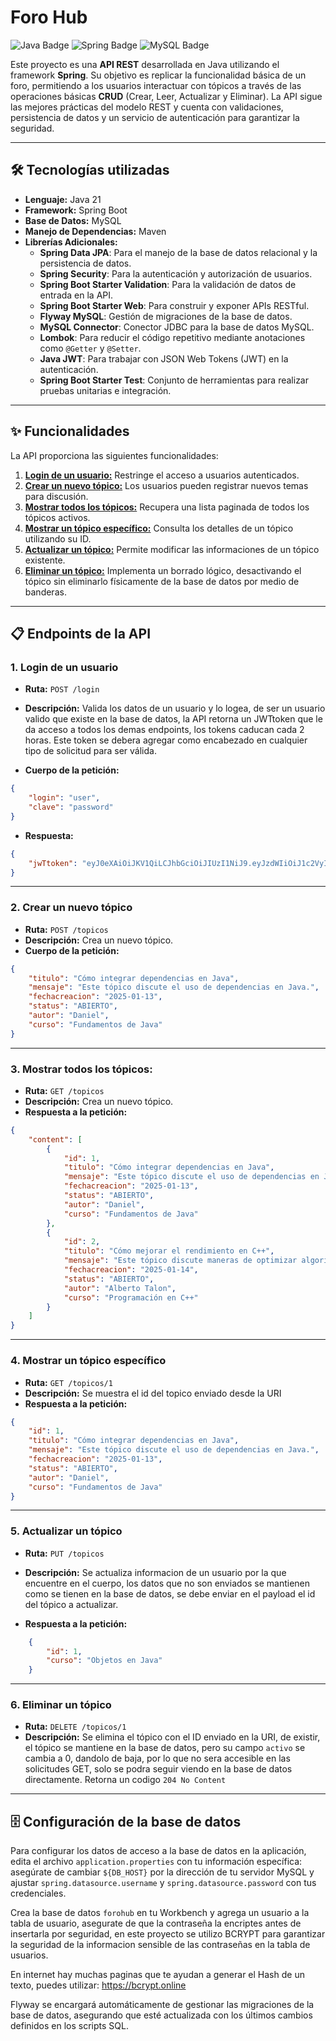 # Foro Hub
<p align="center">
  
![Java Badge](https://img.shields.io/badge/Java-ED8B00?style=for-the-badge&logo=java&logoColor=white)
  ![Spring Badge](https://img.shields.io/badge/Spring-6DB33F?style=for-the-badge&logo=spring&logoColor=white)
  ![MySQL Badge](https://img.shields.io/badge/MySQL-4479A1?style=for-the-badge&logo=mysql&logoColor=white)

</p>

Este proyecto es una **API REST** desarrollada en Java utilizando el framework **Spring**. Su objetivo es replicar la funcionalidad básica de un foro, permitiendo a los usuarios interactuar con tópicos a través de las operaciones básicas **CRUD** (Crear, Leer, Actualizar y Eliminar). La API sigue las mejores prácticas del modelo REST y cuenta con validaciones, persistencia de datos y un servicio de autenticación para garantizar la seguridad.

---

## 🛠️ Tecnologías utilizadas

- **Lenguaje:** Java 21
- **Framework:** Spring Boot
- **Base de Datos:** MySQL
- **Manejo de Dependencias:** Maven
- **Librerías Adicionales:**
  - **Spring Data JPA**: Para el manejo de la base de datos relacional y la persistencia de datos.
  - **Spring Security**: Para la autenticación y autorización de usuarios.
  - **Spring Boot Starter Validation**: Para la validación de datos de entrada en la API.
  - **Spring Boot Starter Web**: Para construir y exponer APIs RESTful.
  - **Flyway MySQL**: Gestión de migraciones de la base de datos.
  - **MySQL Connector**: Conector JDBC para la base de datos MySQL.
  - **Lombok**: Para reducir el código repetitivo mediante anotaciones como `@Getter` y `@Setter`.
  - **Java JWT**: Para trabajar con JSON Web Tokens (JWT) en la autenticación.
  - **Spring Boot Starter Test**: Conjunto de herramientas para realizar pruebas unitarias e integración.


---



## ✨ Funcionalidades

La API proporciona las siguientes funcionalidades:

1. [**Login de un usuario:**](#1-login-de-un-usuario) Restringe el acceso a usuarios autenticados.  
2. [**Crear un nuevo tópico:**](#2-crear-un-nuevo-tópico) Los usuarios pueden registrar nuevos temas para discusión.  
3. [**Mostrar todos los tópicos:**](#3-mostrar-todos-los-tópicos) Recupera una lista paginada de todos los tópicos activos.  
4. [**Mostrar un tópico específico:**](#4-mostrar-un-tópico-específico) Consulta los detalles de un tópico utilizando su ID.  
5. [**Actualizar un tópico:**](#5-actualizar-un-tópico) Permite modificar las informaciones de un tópico existente.  
6. [**Eliminar un tópico:**](#6-eliminar-un-tópico) Implementa un borrado lógico, desactivando el tópico sin eliminarlo físicamente de la base de datos por medio de banderas.


---

## 📋 Endpoints de la API

### 1. Login de un usuario
- **Ruta:** `POST /login`
- **Descripción:** Valida los datos de un usuario y lo logea, de ser un usuario valido que existe en la base de datos, la API retorna un JWTtoken que le da acceso a todos los demas endpoints, los tokens caducan cada 2 horas.
Este token se debera agregar como encabezado en cualquier tipo de solicitud para ser válida.

- **Cuerpo de la petición:**
```json
{
	"login": "user",
	"clave": "password"
}
```

- **Respuesta:**
```json
{
	"jwTtoken": "eyJ0eXAiOiJKV1QiLCJhbGciOiJIUzI1NiJ9.eyJzdWIiOiJ1c2VyIiwiaXNzIjoiZm9yb2h1YiIsImlkIjoxLCJleHAiOjE3MzY5Nzk0NzF9.frwMi6xDGm462Ct_P0L-lgMKiJsswAP1ZgobzgxDnu0"
}
```
---

### 2. Crear un nuevo tópico
- **Ruta:** `POST /topicos`
- **Descripción:** Crea un nuevo tópico.
- **Cuerpo de la petición:**
```json
{
    "titulo": "Cómo integrar dependencias en Java",
	"mensaje": "Este tópico discute el uso de dependencias en Java.",
	"fechacreacion": "2025-01-13",
	"status": "ABIERTO",
	"autor": "Daniel",
	"curso": "Fundamentos de Java"
}
```
---
### 3. Mostrar todos los tópicos:
- **Ruta:** `GET /topicos`
- **Descripción:** Crea un nuevo tópico.
- **Respuesta a la petición:**
```json
{
	"content": [
		{
			"id": 1,
			"titulo": "Cómo integrar dependencias en Java",
			"mensaje": "Este tópico discute el uso de dependencias en Java.",
			"fechacreacion": "2025-01-13",
			"status": "ABIERTO",
			"autor": "Daniel",
			"curso": "Fundamentos de Java"
		},
		{
			"id": 2,
			"titulo": "Cómo mejorar el rendimiento en C++",
			"mensaje": "Este tópico discute maneras de optimizar algoritmos en C++.",
			"fechacreacion": "2025-01-14",
			"status": "ABIERTO",
			"autor": "Alberto Talon",
			"curso": "Programación en C++"
		}
	]
}
```
---
### 4. Mostrar un tópico específico
- **Ruta:** `GET /topicos/1`
- **Descripción:** Se muestra el id del topico enviado desde la URI
- **Respuesta a la petición:**
```json
{
	"id": 1,
	"titulo": "Cómo integrar dependencias en Java",
	"mensaje": "Este tópico discute el uso de dependencias en Java.",
	"fechacreacion": "2025-01-13",
	"status": "ABIERTO",
	"autor": "Daniel",
	"curso": "Fundamentos de Java"
}
```
---
### 5. Actualizar un tópico
- **Ruta:** `PUT /topicos`
- **Descripción:** Se actualiza informacion de un usuario por la que encuentre en el cuerpo, los datos que no son enviados se mantienen como se tienen en la base de datos, se debe enviar en el payload el id del tópico a actualizar.

- **Respuesta a la petición:**
```json
	{
		"id": 1,
		"curso": "Objetos en Java"
	}
```
---
### 6. Eliminar un tópico
- **Ruta:** `DELETE /topicos/1`
- **Descripción:** Se elimina el tópico con el ID enviado en la URI, de existir, el tópico se mantiene en la base de datos, pero su campo `activo` se cambia a 0, dandolo de baja, por lo que no sera accesible en las solicitudes GET, solo se podra seguir viendo en la base de datos directamente. Retorna un codigo `204 No Content`


---
## 🗄️ Configuración de la base de datos
Para configurar los datos de acceso a la base de datos en la aplicación, edita el archivo `application.properties` con tu información específica: asegúrate de cambiar `${DB_HOST}` por la dirección de tu servidor MySQL y ajustar `spring.datasource.username` y `spring.datasource.password` con tus credenciales. 

Crea la base de datos `forohub` en tu Workbench y agrega un usuario a la tabla de usuario, asegurate de que la contraseña la encriptes antes de insertarla por seguridad, en este proyecto se utilizo BCRYPT para garantizar la seguridad de la informacion sensible de las contraseñas en la tabla de usuarios.

En internet hay muchas paginas que te ayudan a generar el Hash de un texto, puedes utilizar:
https://bcrypt.online 

Flyway se encargará automáticamente de gestionar las migraciones de la base de datos, asegurando que esté actualizada con los últimos cambios definidos en los scripts SQL.
